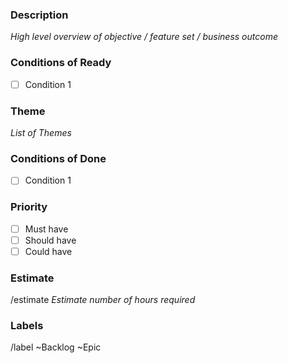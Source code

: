 ### Description

_High level overview of objective / feature set / business outcome_

### Conditions of Ready

* [ ] Condition 1

### Theme

_List of Themes_

### Conditions of Done

* [ ] Condition 1

### Priority

* [ ] Must have
* [ ] Should have
* [ ] Could have

### Estimate

/estimate _Estimate number of hours required_

### Labels

/label ~Backlog ~Epic
